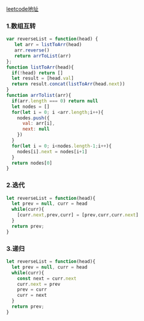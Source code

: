 [leetcode地址](https://leetcode-cn.com/problems/fan-zhuan-lian-biao-lcof/)

### 1.数组互转
```javascript
var reverseList = function(head) {
   let arr = listToArr(head)
   arr.reverse()
   return arrToList(arr)
};
function listToArr(head){
  if(!head) return []
  let result = [head.val]
  return result.concat(listToArr(head.next))
}
function arrTolist(arr){
  if(arr.length === 0) return null
  let nodes = []
  for(let i = 0; i <arr.length;i++){
    nodes.push({
      val: arr[i],
      next: null
    })
  }
  for(let i = 0; i<nodes.length-1;i++){
    nodes[i].next = nodes[i+1]
  }
  return nodes[0]
}
``` 
### 2.迭代
```javascript
let reverseList = function(head){
  let prev = null, curr = head
  while(curr){
    [curr.next,prev,curr] = [prev,curr,curr.next]
  }
  return prev;
}
```
### 3.递归
```javascript
let reverseList = function(head){
  let prev = null, curr = head
  while(curr){
    const next = curr.next
    curr.next = prev
    prev = curr
    curr = next
  }
  return prev;
}
